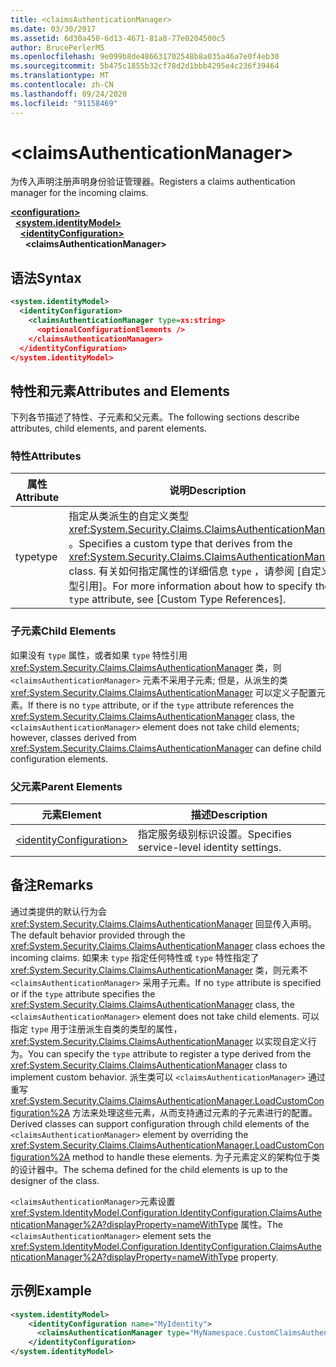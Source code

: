 ```yaml
---
title: <claimsAuthenticationManager>
ms.date: 03/30/2017
ms.assetid: 6d30a450-6d13-4671-81a8-77e0204500c5
author: BrucePerlerMS
ms.openlocfilehash: 9e099b8de486631702548b8a035a46a7e0f4eb30
ms.sourcegitcommit: 5b475c1855b32cf78d2d1bbb4295e4c236f39464
ms.translationtype: MT
ms.contentlocale: zh-CN
ms.lasthandoff: 09/24/2020
ms.locfileid: "91158469"
---
```

# \<claimsAuthenticationManager>

<span data-ttu-id="2b37c-101">为传入声明注册声明身份验证管理器。</span><span class="sxs-lookup"><span data-stu-id="2b37c-101">Registers a claims authentication manager for the incoming claims.</span></span>  
  
[**\<configuration>**](../configuration-element.md)\
&nbsp;&nbsp;[**\<system.identityModel>**](system-identitymodel.md)\
&nbsp;&nbsp;&nbsp;&nbsp;[**\<identityConfiguration>**](identityconfiguration.md)\
&nbsp;&nbsp;&nbsp;&nbsp;&nbsp;&nbsp;**\<claimsAuthenticationManager>**  
  
## <a name="syntax"></a><span data-ttu-id="2b37c-102">语法</span><span class="sxs-lookup"><span data-stu-id="2b37c-102">Syntax</span></span>  
  
```xml  
<system.identityModel>  
  <identityConfiguration>  
    <claimsAuthenticationManager type=xs:string>  
      <optionalConfigurationElements />  
    </claimsAuthenticationManager>  
  </identityConfiguration>  
</system.identityModel>  
```  
  
## <a name="attributes-and-elements"></a><span data-ttu-id="2b37c-103">特性和元素</span><span class="sxs-lookup"><span data-stu-id="2b37c-103">Attributes and Elements</span></span>  

 <span data-ttu-id="2b37c-104">下列各节描述了特性、子元素和父元素。</span><span class="sxs-lookup"><span data-stu-id="2b37c-104">The following sections describe attributes, child elements, and parent elements.</span></span>  
  
### <a name="attributes"></a><span data-ttu-id="2b37c-105">特性</span><span class="sxs-lookup"><span data-stu-id="2b37c-105">Attributes</span></span>  
  
|<span data-ttu-id="2b37c-106">属性</span><span class="sxs-lookup"><span data-stu-id="2b37c-106">Attribute</span></span>|<span data-ttu-id="2b37c-107">说明</span><span class="sxs-lookup"><span data-stu-id="2b37c-107">Description</span></span>|  
|---------------|-----------------|  
|<span data-ttu-id="2b37c-108">type</span><span class="sxs-lookup"><span data-stu-id="2b37c-108">type</span></span>|<span data-ttu-id="2b37c-109">指定从类派生的自定义类型 <xref:System.Security.Claims.ClaimsAuthenticationManager> 。</span><span class="sxs-lookup"><span data-stu-id="2b37c-109">Specifies a custom type that derives from the <xref:System.Security.Claims.ClaimsAuthenticationManager> class.</span></span> <span data-ttu-id="2b37c-110">有关如何指定属性的详细信息 `type` ，请参阅 [自定义类型引用]。</span><span class="sxs-lookup"><span data-stu-id="2b37c-110">For more information about how to specify the `type` attribute, see [Custom Type References].</span></span>|  
  
### <a name="child-elements"></a><span data-ttu-id="2b37c-111">子元素</span><span class="sxs-lookup"><span data-stu-id="2b37c-111">Child Elements</span></span>  

 <span data-ttu-id="2b37c-112">如果没有 `type` 属性，或者如果 `type` 特性引用 <xref:System.Security.Claims.ClaimsAuthenticationManager> 类，则 `<claimsAuthenticationManager>` 元素不采用子元素; 但是，从派生的类 <xref:System.Security.Claims.ClaimsAuthenticationManager> 可以定义子配置元素。</span><span class="sxs-lookup"><span data-stu-id="2b37c-112">If there is no `type` attribute, or if the `type` attribute references the <xref:System.Security.Claims.ClaimsAuthenticationManager> class, the `<claimsAuthenticationManager>` element does not take child elements; however, classes derived from <xref:System.Security.Claims.ClaimsAuthenticationManager> can define child configuration elements.</span></span>  
  
### <a name="parent-elements"></a><span data-ttu-id="2b37c-113">父元素</span><span class="sxs-lookup"><span data-stu-id="2b37c-113">Parent Elements</span></span>  
  
|<span data-ttu-id="2b37c-114">元素</span><span class="sxs-lookup"><span data-stu-id="2b37c-114">Element</span></span>|<span data-ttu-id="2b37c-115">描述</span><span class="sxs-lookup"><span data-stu-id="2b37c-115">Description</span></span>|  
|-------------|-----------------|  
|[\<identityConfiguration>](identityconfiguration.md)|<span data-ttu-id="2b37c-116">指定服务级别标识设置。</span><span class="sxs-lookup"><span data-stu-id="2b37c-116">Specifies service-level identity settings.</span></span>|  
  
## <a name="remarks"></a><span data-ttu-id="2b37c-117">备注</span><span class="sxs-lookup"><span data-stu-id="2b37c-117">Remarks</span></span>  

 <span data-ttu-id="2b37c-118">通过类提供的默认行为会 <xref:System.Security.Claims.ClaimsAuthenticationManager> 回显传入声明。</span><span class="sxs-lookup"><span data-stu-id="2b37c-118">The default behavior provided through the <xref:System.Security.Claims.ClaimsAuthenticationManager> class echoes the incoming claims.</span></span> <span data-ttu-id="2b37c-119">如果未 `type` 指定任何特性或 `type` 特性指定了 <xref:System.Security.Claims.ClaimsAuthenticationManager> 类，则元素不 `<claimsAuthenticationManager>` 采用子元素。</span><span class="sxs-lookup"><span data-stu-id="2b37c-119">If no `type` attribute is specified or if the `type` attribute specifies the <xref:System.Security.Claims.ClaimsAuthenticationManager> class, the `<claimsAuthenticationManager>` element does not take child elements.</span></span> <span data-ttu-id="2b37c-120">可以指定 `type` 用于注册派生自类的类型的属性， <xref:System.Security.Claims.ClaimsAuthenticationManager> 以实现自定义行为。</span><span class="sxs-lookup"><span data-stu-id="2b37c-120">You can specify the `type` attribute to register a type derived from the <xref:System.Security.Claims.ClaimsAuthenticationManager> class to implement custom behavior.</span></span> <span data-ttu-id="2b37c-121">派生类可以 `<claimsAuthenticationManager>` 通过重写 <xref:System.Security.Claims.ClaimsAuthenticationManager.LoadCustomConfiguration%2A> 方法来处理这些元素，从而支持通过元素的子元素进行的配置。</span><span class="sxs-lookup"><span data-stu-id="2b37c-121">Derived classes can support configuration through child elements of the `<claimsAuthenticationManager>` element by overriding the <xref:System.Security.Claims.ClaimsAuthenticationManager.LoadCustomConfiguration%2A> method to handle these elements.</span></span> <span data-ttu-id="2b37c-122">为子元素定义的架构位于类的设计器中。</span><span class="sxs-lookup"><span data-stu-id="2b37c-122">The schema defined for the child elements is up to the designer of the class.</span></span>  
  
 <span data-ttu-id="2b37c-123">`<claimsAuthenticationManager>`元素设置 <xref:System.IdentityModel.Configuration.IdentityConfiguration.ClaimsAuthenticationManager%2A?displayProperty=nameWithType> 属性。</span><span class="sxs-lookup"><span data-stu-id="2b37c-123">The `<claimsAuthenticationManager>` element sets the <xref:System.IdentityModel.Configuration.IdentityConfiguration.ClaimsAuthenticationManager%2A?displayProperty=nameWithType> property.</span></span>  
  
## <a name="example"></a><span data-ttu-id="2b37c-124">示例</span><span class="sxs-lookup"><span data-stu-id="2b37c-124">Example</span></span>  
  
```xml  
<system.identityModel>  
    <identityConfiguration name="MyIdentity">  
      <claimsAuthenticationManager type="MyNamespace.CustomClaimsAuthenticationManager, MyAssembly"/>
    </identityConfiguration>  
</system.identityModel>  
```
